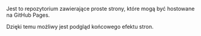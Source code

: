 Jest to repozytorium zawierające proste strony, które mogą być hostowane na GitHub Pages. 

Dzięki temu możliwy jest podgląd końcowego efektu stron.
